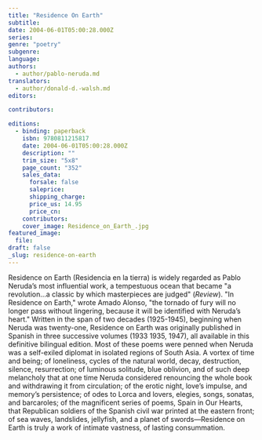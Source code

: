 ```yaml
---
title: "Residence On Earth"
subtitle:
date: 2004-06-01T05:00:28.000Z
series:
genre: "poetry"
subgenre:
language:
authors:
  - author/pablo-neruda.md
translators:
  - author/donald-d.-walsh.md
editors:

contributors:

editions:
  - binding: paperback
    isbn: 9780811215817
    date: 2004-06-01T05:00:28.000Z
    description: ""
    trim_size: "5x8"
    page_count: "352"
    sales_data:
      forsale: false
      saleprice:
      shipping_charge:
      price_us: 14.95
      price_cn:
    contributors:
    cover_image: Residence_on_Earth_.jpg
featured_image:
  file:
draft: false
_slug: residence-on-earth
---
```


Residence on Earth (Residencia en la tierra) is widely regarded as Pablo Neruda’s most influential work, a tempestuous ocean that became "a revolution…a classic by which masterpieces are judged" (_Review_). "In Residence on Earth," wrote Amado Alonso, "the tornado of fury will no longer pass without lingering, because it will be identified with Neruda’s heart." Written in the span of two decades (1925-1945), beginning when Neruda was twenty-one, Residence on Earth was originally published in Spanish in three successive volumes (1933 1935, 1947), all available in this definitive bilingual edition. Most of these poems were penned when Neruda was a self-exiled diplomat in isolated regions of South Asia. A vortex of time and being; of loneliness, cycles of the natural world, decay, destruction, silence, resurrection; of luminous solitude, blue oblivion, and of such deep melancholy that at one time Neruda considered renouncing the whole book and withdrawing it from circulation; of the erotic night, love’s impulse, and memory’s persistence; of odes to Lorca and lovers, elegies, songs, sonatas, and barcaroles; of the magnificent series of poems, Spain in Our Hearts, that Republican soldiers of the Spanish civil war printed at the eastern front; of sea waves, landslides, jellyfish, and a planet of swords––Residence on Earth is truly a work of intimate vastness, of lasting consummation.

